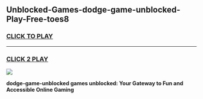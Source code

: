 
## Unblocked-Games-dodge-game-unblocked-Play-Free-toes8
<h3>
<a href="https://premium76.site?title=dodge-game-unblocked&ref=22A">CLICK TO PLAY</a></h3>
<hr>

<h3>
<a href="https://premium76.site?title=dodge-game-unblocked&ref=22A">CLICK 2 PLAY</a>
  
</h3>

<a href="https://premium76.site?title=dodge-game-unblocked&ref=22A"><img src="https://clearcache.store/games.png"></a>


**dodge-game-unblocked games unblocked: Your Gateway to Fun and Accessible Online Gaming**

